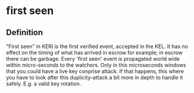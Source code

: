 # first seen
## Definition

"First seen" in KERI is the first verified event, accepted in the KEL. It has no effect on the timing of what has arrived in escrow for example; in escrow there can be garbage. Every 'first seen' event is propagated world wide within micro-seconds to the watchers. Only in this microseconds windows that you could have a live key conprise attack. If that happens, this where you have to look after this duplicity-attack a bit more in depth to handle it safely. E.g. a valid key rotation.